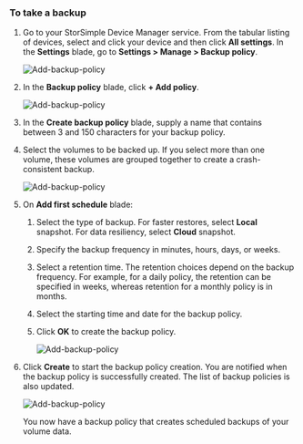 <!--author=alkohli last changed: 01/12/17-->

### <a name="to-take-a-backup"></a>To take a backup

1. Go to your StorSimple Device Manager service. From the tabular listing of devices, select and click your device and then click **All settings**. In the **Settings** blade, go to **Settings > Manage > Backup policy**.

    ![Add-backup-policy](./media/storsimple-8000-take-backup/step8takebu1.png)

2. In the **Backup policy** blade, click **+ Add policy**.

    ![Add-backup-policy](./media/storsimple-8000-take-backup/step8takebu2.png)

3. In the **Create backup policy** blade, supply a name that contains between 3 and 150 characters for your backup policy.

4. Select the volumes to be backed up. If you select more than one volume, these volumes are grouped together to create a crash-consistent backup.

    ![Add-backup-policy](./media/storsimple-8000-take-backup/step8takebu4.png)

5. On **Add first schedule** blade:

    1. Select the type of backup. For faster restores, select **Local** snapshot. For data resiliency, select **Cloud** snapshot.
    2. Specify the backup frequency in minutes, hours, days, or weeks.
    3. Select a retention time. The retention choices depend on the backup frequency. For example, for a daily policy, the retention can be specified in weeks, whereas retention for a monthly policy is in months.
    4. Select the starting time and date for the backup policy.
    5. Click **OK** to create the backup policy.

        ![Add-backup-policy](./media/storsimple-8000-take-backup/step8takebu5.png) 

6. Click **Create** to start the backup policy creation. You are notified when the backup policy is successfully created. The list of backup policies is also updated.
      
      ![Add-backup-policy](./media/storsimple-8000-take-backup/step8takebu9.png)
      
      You now have a backup policy that creates scheduled backups of your volume data.




